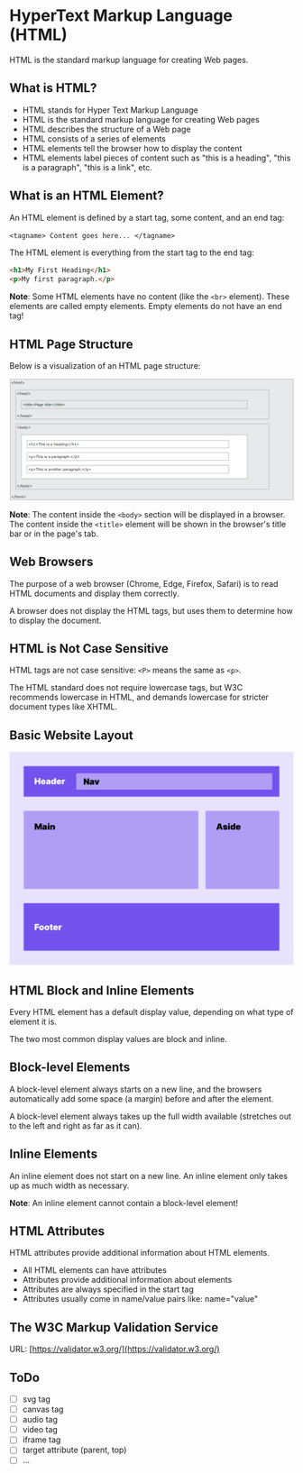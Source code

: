# HyperText Markup Language (HTML)

HTML is the standard markup language for creating Web pages.

## What is HTML?

- HTML stands for Hyper Text Markup Language
- HTML is the standard markup language for creating Web pages
- HTML describes the structure of a Web page
- HTML consists of a series of elements
- HTML elements tell the browser how to display the content
- HTML elements label pieces of content such as "this is a heading", "this is a paragraph", "this is a link", etc.

## What is an HTML Element?

An HTML element is defined by a start tag, some content, and an end tag:

`<tagname> Content goes here... </tagname>`

The HTML element is everything from the start tag to the end tag:

```html
<h1>My First Heading</h1>
<p>My first paragraph.</p>
```

**Note**: Some HTML elements have no content (like the `<br>` element). These elements are called empty elements. Empty elements do not have an end tag!

## HTML Page Structure

Below is a visualization of an HTML page structure:

![HTML page structure](images/page_structure.png)

**Note**: The content inside the `<body>` section will be displayed in a browser. The content inside the `<title>` element will be shown in the browser's title bar or in the page's tab.

## Web Browsers

The purpose of a web browser (Chrome, Edge, Firefox, Safari) is to read HTML documents and display them correctly.

A browser does not display the HTML tags, but uses them to determine how to display the document.

## HTML is Not Case Sensitive

HTML tags are not case sensitive: `<P>` means the same as `<p>`.

The HTML standard does not require lowercase tags, but W3C recommends lowercase in HTML, and demands lowercase for stricter document types like XHTML.

## Basic Website Layout

![Semantic Structure](images/semantic_structure.png)

## HTML Block and Inline Elements

Every HTML element has a default display value, depending on what type of element it is.

The two most common display values are block and inline.

## Block-level Elements

A block-level element always starts on a new line, and the browsers automatically add some space (a margin) before and after the element.

A block-level element always takes up the full width available (stretches out to the left and right as far as it can).

## Inline Elements

An inline element does not start on a new line. An inline element only takes up as much width as necessary.

**Note**: An inline element cannot contain a block-level element!

## HTML Attributes

HTML attributes provide additional information about HTML elements.

- All HTML elements can have attributes
- Attributes provide additional information about elements
- Attributes are always specified in the start tag
- Attributes usually come in name/value pairs like: name="value"

## The W3C Markup Validation Service

URL: [https://validator.w3.org/](https://validator.w3.org/)

## ToDo

- [ ] svg tag
- [ ] canvas tag
- [ ] audio tag
- [ ] video tag
- [ ] iframe tag
- [ ] target attribute (parent, top)
- [ ] ...
